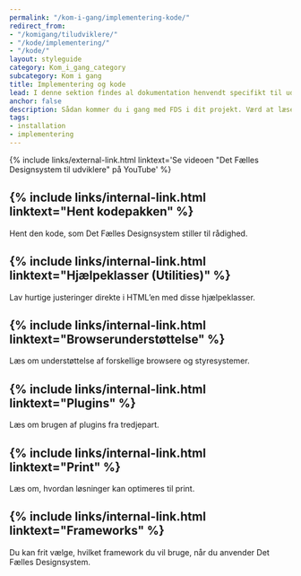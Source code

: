 ```yaml
---
permalink: "/kom-i-gang/implementering-kode/"
redirect_from:
- "/komigang/tiludviklere/"
- "/kode/implementering/"
- "/kode/"
layout: styleguide
category: Kom_i_gang_category
subcategory: Kom i gang
title: Implementering og kode
lead: I denne sektion findes al dokumentation henvendt specifikt til udvikling og brug af designsystemets kode.
anchor: false
description: Sådan kommer du i gang med FDS i dit projekt. Værd at læse for alle udviklere.
tags: 
- installation
- implementering
---
```


{% include links/external-link.html linktext='Se videoen "Det Fælles Designsystem til udviklere" på YouTube' %} 

<h2 class="body-text mb-0 mt-8">{% include links/internal-link.html linktext="Hent kodepakken" %}</h2>

<p class="mt-0">Hent den kode, som Det Fælles Designsystem stiller til rådighed.</p>

<h2 class="body-text mb-0 mt-5">{% include links/internal-link.html linktext="Hjælpeklasser (Utilities)" %}</h2>

<p class="mt-0">Lav hurtige justeringer direkte i HTML’en med disse hjælpeklasser.</p>

<h2 class="body-text mb-0 mt-5">{% include links/internal-link.html linktext="Browserunderstøttelse" %}</h2>

<p class="mt-0">Læs om understøttelse af forskellige browsere og styresystemer.</p>

<h2 class="body-text mb-0 mt-5">{% include links/internal-link.html linktext="Plugins" %}</h2>

<p class="mt-0">Læs om brugen af plugins fra tredjepart.</p>

<h2 class="body-text mb-0 mt-5">{% include links/internal-link.html linktext="Print" %}</h2>

<p class="mt-0">Læs om, hvordan løsninger kan optimeres til print.</p>

<h2 class="body-text mb-0 mt-5">{% include links/internal-link.html linktext="Frameworks" %}</h2>

<p class="mt-0">Du kan frit vælge, hvilket framework du vil bruge, når du anvender Det Fælles Designsystem.</p>